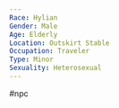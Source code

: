 ```yaml
---
Race: Hylian
Gender: Male
Age: Elderly
Location: Outskirt Stable
Occupation: Traveler
Type: Minor
Sexuality: Heterosexual
---
```

 #npc 

